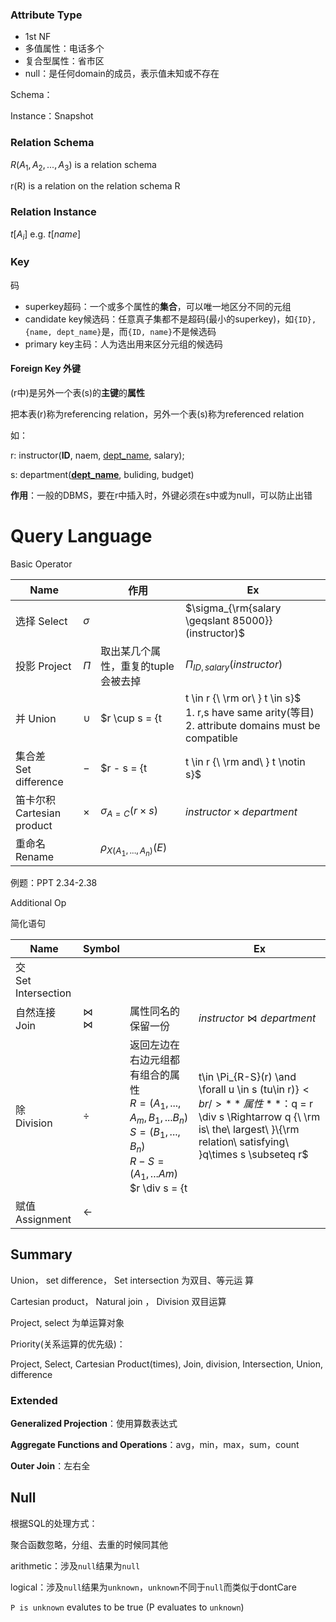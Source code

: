 ### Attribute Type

* 1st NF
* 多值属性：电话多个
* 复合型属性：省市区
* null：是任何domain的成员，表示值未知或不存在



Schema：

Instance：Snapshot



### Relation Schema

$R(A_1, A_2, ..., A_3)$ is a relation schema

r(R) is a relation on the relation schema R

### Relation Instance

$t[A_i]$ e.g. $t[name]$

### Key

码

* superkey超码：一个或多个属性的**集合**，可以唯一地区分不同的元组
* candidate key候选码：任意真子集都不是超码(最小的superkey)，如`{ID}, {name, dept_name}`是，而`{ID, name}`不是候选码
* primary key主码：人为选出用来区分元组的候选码

#### Foreign Key 外键

(r中)是另外一个表(s)的**主键**的**属性**

把本表(r)称为referencing relation，另外一个表(s)称为referenced relation

如：

r: instructor(**ID**, naem, <u>dept_name</u>, salary);

s: department(**<u>dept_name</u>**, buliding, budget)

**作用**：一般的DBMS，要在r中插入时，外键必须在s中或为null，可以防止出错



# Query Language

Basic Operator

| Name                            |          | 作用                                                         | Ex                                                 |
| ------------------------------- | -------- | ------------------------------------------------------------ | -------------------------------------------------- |
| 选择 Select                     | $\sigma$ |                                                              | $\sigma_{\rm{salary \geqslant 85000}}(instructor)$ |
| 投影 Project                    | $\Pi$    | 取出某几个属性，重复的tuple会被去掉                          | $\Pi_{ID,salary}(instructor)$                      |
| 并 Union                        | $\cup$   | $r \cup s = \{t | t \in r {\ \rm or\ } t \in s\}$<br />1. r,s have same arity(等目)<br />2. attribute domains must be compatible | $\Pi_{name}(instructor) \cup \Pi_{name}(student)$  |
| 集合差<br />Set difference      | $-$      | $r - s = \{t | t \in r {\ \rm and\ } t \notin s\}$           |                                                    |
| 笛卡尔积<br />Cartesian product | $\times$ | $\sigma_{A=C}(r \times s)$                                   | $instructor \times department$                     |
| 重命名<br />Rename              |          | $\rho_{X(A_1,...,A_n)}(E)$                                   |                                                    |

例题：PPT 2.34-2.38



Additional Op

简化语句

| Name                     | Symbol                 |                                                              | Ex                            |
| ------------------------ | ---------------------- | ------------------------------------------------------------ | ----------------------------- |
| 交<br />Set Intersection |                        |                                                              |                               |
| 自然连接<br />Join       | $\Join$<br />$\bowtie$ | 属性同名的保留一份                                           | $instructor \Join department$ |
| 除<br />Division         | $\div$                 | 返回左边在右边元组都有组合的属性<br />$R=(A_1,...,A_m,B_1,...B_n)$<br />$S=(B_1,...,B_n)$<br />$R-S = (A_1,...Am)$<br />$r \div s = \{t|t\in \Pi_{R-S}(r) \and \forall u \in s (tu\in r)\}$<br />**属性**：$q = r \div s \Rightarrow q {\ \rm is\ the\ largest\ }\\{\rm relation\ satisfying\ }q\times s \subseteq r$ | 看书/ppt吧                    |
| 赋值<br />Assignment     | $\leftarrow$           |                                                              |                               |

## Summary

Union， set difference， Set intersection 为双目、等元运 算

Cartesian product， Natural join ， Division 双目运算

Project, select 为单运算对象

Priority(关系运算的优先级)：

Project, Select, Cartesian Product(times), Join, division, Intersection, Union, difference



### Extended

**Generalized Projection**：使用算数表达式

**Aggregate Functions and Operations**：avg，min，max，sum，count

**Outer Join**：左右全



## Null

根据SQL的处理方式：

聚合函数忽略，分组、去重的时候同其他

arithmetic：涉及`null`结果为`null`

logical：涉及`null`结果为`unknown`，`unknown`不同于`null`而类似于dontCare

`P is unknown` evalutes to be true (P evaluates to `unknown`)

